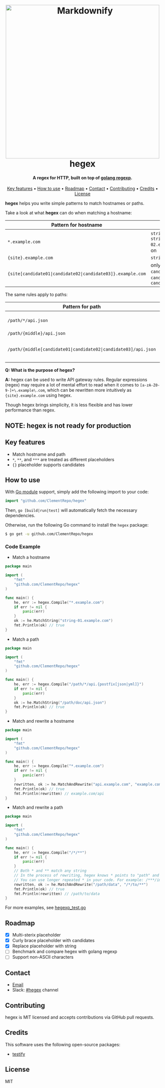 <h1 align="center">
  <br>
  <img src="https://socialify.git.ci/ClementRepo/hegex/image?font=Inter&language=1&name=1&owner=1&pattern=Circuit%20Board&theme=Light" alt="Markdownify" width="500">
  <br>
  hegex
  <br>
</h1>

<h4 align="center">A regex for HTTP, built on top
of <a href="https://github.com/golang/go/blob/master/src/regexp/regexp.go" target="_blank">golang regexp</a>.</h4>

<p align="center">
  <a href="#key-features">Key features</a> •
  <a href="#how-to-use">How to use</a> •
  <a href="#roadmap">Roadmap</a> •
  <a href="#contact">Contact</a> •
  <a href="#contributing">Contributing</a> •
  <a href="#credits">Credits</a> •
  <a href="#license">License</a>
</p>

**hegex** helps you write simple patterns to match hostnames or paths.

Take a look at what **hegex** can do when matching a hostname:

| Pattern for hostname                                            | Match                                                                                |
|-------------------------------------------------------------|--------------------------------------------------------------------------------------|
| `*.example.com`                                             | `string-01.example.com`, `string-01.string-02.example.com`, and so on                  |
| `{site}.example.com`                                        | `string-01.example.com`                                                              |
| `{site[candidate01\|candidate02\|candidate03]}.example.com` | only `candidate01.example.com`, `candidate02.example.com`, `candidate03.example.com` |

The same rules apply to paths:

| Pattern for path                                                | Match                                                                                         |
|-----------------------------------------------------------------|-----------------------------------------------------------------------------------------------|
| `/path/*/api.json`                                              | `/path/string-01/api.json`, `/path/string-01/string-02/api.json`, and so on                     |
| `/path/{middle}/api.json`                                       | `/path/string-01/api.json`                                                                    |
| `/path/{middle[candidate01\|candidate02\|candidate03]/api.json` | only `/path/candidate01/api.json`, `/path/candidate02/api.json`, `/path/candidate03/api.json` |

**Q: What is the purpose of hegex?**

**A:** hegex can be used to write API gateway rules. Regular expressions (regex) may require a lot of mental effort to read when it comes to `[a-zA-Z0-9-]+\.example\.com`, which can be rewritten more intuitively as `{site}.example.com` using hegex.

Though hegex brings simplicity, it is less flexible and has lower performance than regex.

## NOTE: hegex is not ready for production

## Key features

* Match hostname and path
* `*`, `**`, and `***` are treated as different placeholders
* `{}` placeholder supports candidates

## How to use

With [Go module](https://github.com/golang/go/wiki/Modules) support, simply add the following import to your code:

```go
import "github.com/ClementRepo/hegex"
```

Then, `go [build|run|test]` will automatically fetch the necessary dependencies.

Otherwise, run the following Go command to install the `hegex` package:

```sh
$ go get -u github.com/ClementRepo/hegex
```

### Code Example

* Match a hostname

```go
package main

import (
	"fmt"
	"github.com/ClementRepo/hegex"
)

func main() {
	he, err := hegex.Compile("*.example.com")
	if err != nil {
		panic(err)
	}
	ok := he.MatchString("string-01.example.com")
	fmt.Println(ok) // true
}
```

* Match a path

```go
package main

import (
	"fmt"
	"github.com/ClementRepo/hegex"
)

func main() {
	he, err := hegex.Compile("/path/*/api.{postfix[json|yml]}")
	if err != nil {
		panic(err)
	}
	ok := he.MatchString("/path/doc/api.json")
	fmt.Println(ok) // true
}
```

* Match and rewrite a hostname

```go
package main

import (
	"fmt"
	"github.com/ClementRepo/hegex"
)

func main() {
	he, err := hegex.Compile("*.example.com")
	if err != nil {
		panic(err)
	}
	rewritten, ok := he.MatchAndRewrite("api.example.com", "example.com/*")
	fmt.Println(ok) // true
	fmt.Println(rewritten) // example.com/api
}
```

* Match and rewrite a path

```go
package main

import (
	"fmt"
	"github.com/ClementRepo/hegex"
)

func main() {
	he, err := hegex.Compile("/*/**")
	if err != nil {
		panic(err)
	}
	// Both * and ** match any string
	// In the process of rewriting, hegex knows * points to "path" and ** points to "data"
	// You can use longer repeated * in your code. For example: /***/image/*/**.jpg
	rewritten, ok := he.MatchAndRewrite("/path/data", "/*/to/**")
	fmt.Println(ok) // true
	fmt.Println(rewritten) // /path/to/data
}
```

For more examples, see [hegexp_test.go](hegexp_test.go)

## Roadmap

- [x] Multi-sterix placeholder
- [x] Curly brace placeholder with candidates
- [x] Replace placeholder with string
- [ ] Benchmark and compare hegex with golang regexp
- [ ] Support non-ASCII characters

## Contact

* [Email](mailto:github-contributing.ra2t5@simplelogin.com?subject=hegex%20Feedback)
* Slack: [#hegex](https://clementrepo.slack.com/archives/C05G65BLYUA) channel

## Contributing

hegex is MIT licensed and accepts contributions via GitHub pull requests.

## Credits

This software uses the following open-source packages:

- [testify](https://github.com/stretchr/testify)

## License

MIT